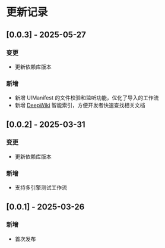 # 更新记录

## [0.0.3] - 2025-05-27
### 变更
- 更新依赖库版本

### 新增
- 新增 UIManifest 的文件校验和监听功能，优化了导入的工作流
- 新增 [DeepWiki](https://deepwiki.com) 智能索引，方便开发者快速查找相关文档

## [0.0.2] - 2025-03-31
### 变更
- 更新依赖库版本

### 新增
- 支持多引擎测试工作流

## [0.0.1] - 2025-03-26
### 新增
- 首次发布
